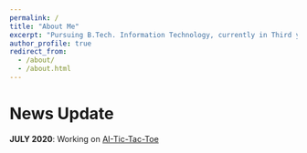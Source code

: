 ```yaml
---
permalink: /
title: "About Me"
excerpt: "Pursuing B.Tech. Information Technology, currently in Third year"
author_profile: true
redirect_from: 
  - /about/
  - /about.html
---
```


News Update
======
**JULY 2020**: Working on [AI-Tic-Tac-Toe](https://codess-tic-tac-toe.herokuapp.com/)  


